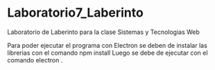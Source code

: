 # Laboratorio7_Laberinto
Laboratorio de Laberinto para la clase Sistemas y Tecnologias Web

Para poder ejecutar el programa con Electron se deben de instalar las librerias con el comando npm install
Luego se debe de ejecutar con el comando electron .
